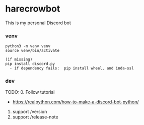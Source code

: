 # harecrowbot
This is my personal Discord bot


### venv

```
python3 -m venv venv
source venv/bin/activate

(if missing)
pip install discord.py
  - if dependency fails:  pip install wheel, and inda-ssl

```

### dev

TODO:
0. Follow tutorial
  - https://realpython.com/how-to-make-a-discord-bot-python/
1. support /version
2. support /release-note

